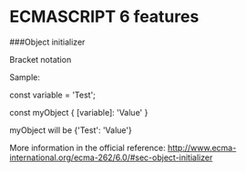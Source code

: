 ECMASCRIPT 6 features
=====================

###Object initializer

Bracket notation

Sample:

  const variable = 'Test';

  const myObject { [variable]: 'Value' }

myObject will be {'Test': 'Value'}

More information in the official reference: http://www.ecma-international.org/ecma-262/6.0/#sec-object-initializer
